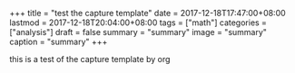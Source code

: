 +++
title = "test the capture template"
date = 2017-12-18T17:47:00+08:00
lastmod = 2017-12-18T20:04:00+08:00
tags = ["math"]
categories = ["analysis"]
draft = false
summary = "summary"
image = "summary"
caption = "summary"
+++

this is a test of the capture template by org

